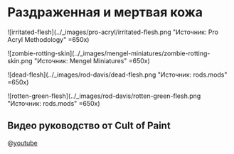 # Раздраженная и мертвая кожа

![irritated-flesh](../_images/pro-acryl/irritated-flesh.png "Источник: Pro Acryl Methodology" =650x)

![zombie-rotting-skin](../_images/mengel-miniatures/zombie-rotting-skin.png "Источник: Mengel Miniatures" =650x)

![dead-flesh](../_images/rod-davis/dead-flesh.png "Источник: rods.mods" =650x)

![rotten-green-flesh](../_images/rod-davis/rotten-green-flesh.png "Источник: rods.mods" =650x)

## Видео руководство от Cult of Paint

@[youtube](https://youtu.be/MMpGLH6jGg0?si=wTxhTi2kebkQiTfn)
